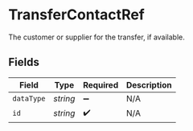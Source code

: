 # TransferContactRef

The customer or supplier for the transfer, if available.


## Fields

| Field              | Type               | Required           | Description        |
| ------------------ | ------------------ | ------------------ | ------------------ |
| `dataType`         | *string*           | :heavy_minus_sign: | N/A                |
| `id`               | *string*           | :heavy_check_mark: | N/A                |